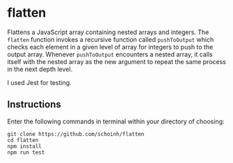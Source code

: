 # flatten

Flattens a JavaScript array containing nested arrays and integers. The `flatten` function invokes a recursive function called `pushToOutput` which checks each element in a given level of array for integers to push to the output array. Whenever `pushToOutput` encounters a nested array, it calls itself with the nested array as the new argument to repeat the same process in the next depth level.

I used Jest for testing.

## Instructions

Enter the following commands in terminal within your directory of choosing:
```
git clone https://github.com/schoinh/flatten
cd flatten
npm install
npm run test
```